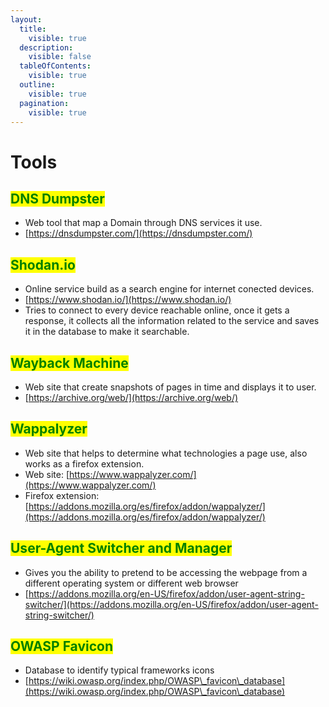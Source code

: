 ```yaml
---
layout:
  title:
    visible: true
  description:
    visible: false
  tableOfContents:
    visible: true
  outline:
    visible: true
  pagination:
    visible: true
---
```


# Tools

## <mark style="color:green;">DNS Dumpster</mark>

* Web tool that map a Domain through DNS services it use.&#x20;
* [https://dnsdumpster.com/](https://dnsdumpster.com/)



## <mark style="color:green;">Shodan.io</mark>

* Online service build as a search engine for internet conected devices.
* [https://www.shodan.io/](https://www.shodan.io/)
* Tries to connect to every device reachable online, once it gets a response, it collects all the information related to the service and saves it in the database to make it searchable.



## <mark style="color:green;">**Wayback Machine**</mark>

* Web site that create snapshots of pages in time and displays it to user.
* [https://archive.org/web/](https://archive.org/web/)



## <mark style="color:green;">Wappalyzer</mark>

* Web site that helps to determine what technologies a page use, also works as a firefox extension.&#x20;
* Web site: [https://www.wappalyzer.com/](https://www.wappalyzer.com/)
* Firefox extension: [https://addons.mozilla.org/es/firefox/addon/wappalyzer/](https://addons.mozilla.org/es/firefox/addon/wappalyzer/)



## <mark style="color:green;">**User-Agent Switcher and Manager**</mark>&#x20;

* Gives you the ability to pretend to be accessing the webpage from a different operating system or different web browser
* [https://addons.mozilla.org/en-US/firefox/addon/user-agent-string-switcher/](https://addons.mozilla.org/en-US/firefox/addon/user-agent-string-switcher/)



## <mark style="color:green;">**OWASP Favicon**</mark>

* Database to identify typical frameworks icons
* [https://wiki.owasp.org/index.php/OWASP\_favicon\_database](https://wiki.owasp.org/index.php/OWASP\_favicon\_database)

